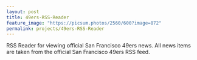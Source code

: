```yaml
---
layout: post
title: 49ers-RSS-Reader
feature_image: "https://picsum.photos/2560/600?image=872"
permalink: projects/49ers-RSS-Reader
---
```

RSS Reader for viewing official San Francisco 49ers news. All news items are taken from the official San Francisco 49ers RSS feed.